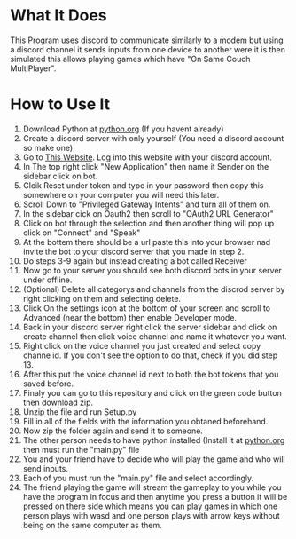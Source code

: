 # What It Does
This Program uses discord to communicate similarly to a modem but using a discord channel it sends inputs from one device to another were it is then simulated this allows playing games which have  "On Same Couch MultiPlayer".
# How to Use It
1. Download Python at [python.org](python.org) (If you havent already)
2. Create a discord server with only yourself (You need a discord account so make one)
3. Go to [This Website](discord.com/developers/applications). Log into this website with your discord account.
4. In The top right click "New Application" then name it Sender on the sidebar click on bot.
5. Clcik Reset under token and type in your password then copy this somewhere on your computer you will need this later.
6. Scroll Down to "Privileged Gateway Intents" and turn all of them on.
7. In the sidebar cick on Oauth2 then scroll to "OAuth2 URL Generator"
8. Click on bot through the selection and then another thing will pop up click on "Connect" and "Speak"
9. At the bottem there should be a url paste this into your browser nad invite the bot to your discord server that you made in step 2.
10. Do steps 3-9 again but instead creating a bot called Receiver
11. Now go to your server you should see both discord bots in your server under offline.
12. (Optional) Delete all categorys and channels from the discrod server by right clicking on them and selecting delete.
13. Click On the settings icon at the bottom of your screen and scroll to Advanced (near the bottom) then enable Developer mode.
14. Back in your discord server right click the server sidebar and click on create channel then click voice channel and name it whatever you want.
15. Right click on the voice channel you just created and select copy channe id. If you don't see the option to do that, check if you did step 13.
16. After this put the voice channel id next to both the bot tokens that you saved before.
17. Finaly you can go to this repository and click on the green code button then download zip.
18. Unzip the file and run Setup.py
19. Fill in all of the fields with the information you obtaned beforehand.
20. Now zip the folder again and send it to someone.
21. The other person needs to have python installed (Install it at [python.org](python.org) then must run the "main.py" file
22. You and your friend have to decide who will play the game and who will send inputs.
23. Each of you must run the "main.py" file and select accordingly.
24. The friend playing the game will stream the gameplay to you while you have the program in focus and then anytime you press a button it will be pressed on there side which means you can play games in which one person plays with wasd and one person plays with arrow keys without being on the same computer as them.

